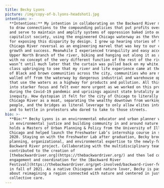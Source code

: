 ```yaml
---
title: Becky Lyons
picture: /img/copy-of-b.lyons-headshot1.jpg
intention: >-
  **Intentions:** My intention in collaborating on the Backward River media project is
  to draw connections to the compounding policies that put profits over people
  and serve to maintain and amplify systems of oppression baked into our
  capitalist society, using the engineered Chicago waterway as the throughline
  for exposing this disparity by design. I grew up hearing stories of the
  Chicago River reversal as an engineering marvel that was key to our city’s
  growth and success. Meanwhile I experienced tranquility and easy access to the
  Upper North Branch of the river, biking and hanging out along it as a kid,
  with no concept of the very different function of the rest of the river. It
  wasn’t until much later that the curtain was pulled back on my white, middle
  class upbringing to see that my river and life experience came at the expense
  of Black and brown communities across the city, communities who are mostly
  walled off from the waterway by dangerous industrial and warehouse operations
  that use the waters as a highway for products and pollution. All this has come
  into starker focus and felt ever more urgent as we worked on this project
  during the Covid-19 pandemic and uprisings against state brutality and racial
  inequity. How dystopian it felt for the city of Chicago to literally use the
  Chicago River as a moat, separating the wealthy downtown from working class
  people, and the bridges as literal leverage to only allow elites into the loop
  and to kettle in protestors who dared to take to those streets.
bio: >-
  **Bio:** Becky Lyons is an environmental educator and urban planner who specializes
  in environmental justice and building community in and around nature. She
  holds a Masters of Urban Planning & Policy from the University of Illinois
  Chicago and helped launch the Freshwater Lab’s internship course in spring of
  2020. Staying on with the Freshwater Lab after graduation, Becky brought her
  planning, organizational, and environmental expertise to the newly-formed
  Backward River project. Collaborating with the multidisciplinary team, Becky
  contributed to the creation of
  [thebackwardriver.org](https://thebackwardriver.org/) and then led community
  engagement and coordination for the [Backward River
  Festival](https://thebackwardriver.org/get-involved/backward-river-festival/)
  in fall of 2021. As a native Chicagoan and nature lover, Becky is passionate
  about reimagining a region connected with nature and centered in justice and
  collective care.
---
```

